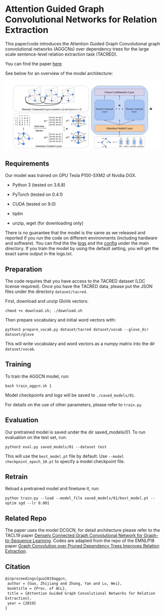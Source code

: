 Attention Guided Graph Convolutional Networks for Relation Extraction
==========

This paper/code introduces the Attention Guided Graph Convolutional graph convolutional networks (AGGCNs) over dependency trees for the large scale sentence-level relation extraction task (TACRED).

You can find the paper [here](http://www.statnlp.org/wp-content/uploads/2019/06/Attention_Guided_Graph_Convolutional_Networks_for_Relation_Extraction.pdf)

See below for an overview of the model architecture:

![AGGCN Architecture](fig/Arch.png "AGGCN Architecture")

  

## Requirements

Our model was trained on GPU Tesla P100-SXM2 of Nvidia DGX.  

- Python 3 (tested on 3.6.8)

- PyTorch (tested on 0.4.1)

- CUDA (tested on 9.0)

- tqdm

- unzip, wget (for downloading only)

There is no guarantee that the model is the same as we released and reported if you run the code on different environments (including hardware and software). You can find the the [logs](https://github.com/Cartus/AGGCN_TACRED/blob/master/logs.txt) and the [config](https://github.com/Cartus/AGGCN_TACRED/blob/master/config.json) under the main directory. If you train the model by using the default setting, you will get the exact same output in the logs.txt. 

## Preparation

  

The code requires that you have access to the TACRED dataset (LDC license required). Once you have the TACRED data, please put the JSON files under the directory `dataset/tacred`.

  

First, download and unzip GloVe vectors:

```
chmod +x download.sh; ./download.sh
```

  

Then prepare vocabulary and initial word vectors with:

```
python3 prepare_vocab.py dataset/tacred dataset/vocab --glove_dir dataset/glove
```

  

This will write vocabulary and word vectors as a numpy matrix into the dir `dataset/vocab`.

  

## Training

  

To train the AGGCN model, run:

```
bash train_aggcn.sh 1
```

  

Model checkpoints and logs will be saved to `./saved_models/01`.

  

For details on the use of other parameters, please refer to `train.py`.

  

## Evaluation

  

Our pretrained model is saved under the dir saved_models/01. To run evaluation on the test set, run:

```
python3 eval.py saved_models/01 --dataset test
```

  

This will use the `best_model.pt` file by default. Use `--model checkpoint_epoch_10.pt` to specify a model checkpoint file.

## Retrain

Reload a pretrained model and finetune it, run:
```
python train.py --load --model_file saved_models/01/best_model.pt --optim sgd --lr 0.001
```

## Related Repo

The paper uses the model DCGCN, for detail architecture please refer to the TACL19 paper [Densely Connected Graph Convolutional Network for Graph-to-Sequence Learning](https://github.com/Cartus/DCGCN). Codes are adapted from the repo of the EMNLP18 paper [Graph Convolution over Pruned Dependency Trees Improves Relation Extraction](https://nlp.stanford.edu/pubs/zhang2018graph.pdf).

## Citation

```
@inproceedings{guo2019aggcn,
 author = {Guo, Zhijiang and Zhang, Yan and Lu, Wei},
 booktitle = {Proc. of ACL},
 title = {Attention Guided Graph Convolutional Networks for Relation Extraction},
 year = {2019}
}
```

